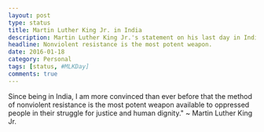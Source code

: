 ```yaml
---
layout: post
type: status                
title: Martin Luther King Jr. in India         
description: Martin Luther King Jr.'s statement on his last day in India in year 1959.   
headline: Nonviolent resistance is the most potent weapon.              
date: 2016-01-18        
category: Personal
tags: [status, #MLKDay]
comments: true
---
```

Since being in India, I am more convinced than ever before that the method of nonviolent resistance is the most potent 
weapon available to oppressed people in their struggle for justice and human dignity."
                                                ~ Martin Luther King Jr.  